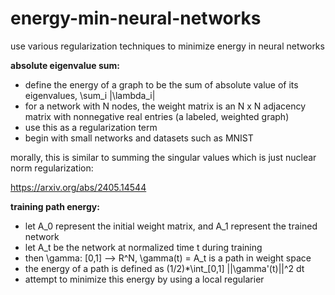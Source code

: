 # energy-min-neural-networks

use various regularization techniques to minimize energy in neural networks

**absolute eigenvalue sum:**

- define the energy of a graph to be the sum of absolute value of its eigenvalues, \sum_i |\lambda_i|
- for a network with N nodes, the weight matrix is an N x N adjacency matrix with nonnegative real entries (a labeled, weighted graph)
- use this as a regularization term
- begin with small networks and datasets such as MNIST

morally, this is similar to summing the singular values which is just nuclear norm regularization:

https://arxiv.org/abs/2405.14544

**training path energy:**

- let A_0 represent the initial weight matrix, and A_1 represent the trained network
- let A_t be the network at normalized time t during training
- then \gamma: [0,1] --> R^N, \gamma(t) = A_t is a path in weight space
- the energy of a path is defined as (1/2)*\int_[0,1] ||\gamma'(t)||^2 dt
- attempt to minimize this energy by using a local regularier
